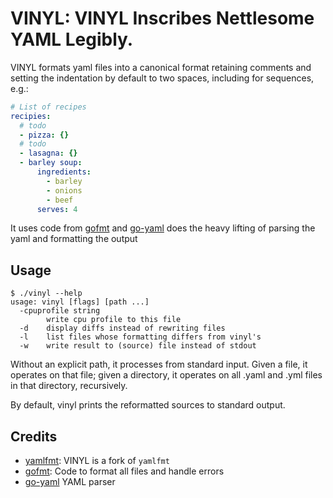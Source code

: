 # VINYL: VINYL Inscribes Nettlesome YAML Legibly.

VINYL formats yaml files into a canonical format retaining comments and
setting the indentation by default to two spaces, including for
sequences, e.g.:

``` yaml
# List of recipes
recipies:
  # todo
  - pizza: {}
  # todo
  - lasagna: {}
  - barley soup:
      ingredients:
        - barley
        - onions
        - beef
      serves: 4
```

It uses code from
[gofmt](https://github.com/golang/go/blob/master/src/cmd/gofmt/gofmt.go)
and [go-yaml](https://gopkg.in/yaml.v3) does the heavy lifting of
parsing the yaml and formatting the output

## Usage

    $ ./vinyl --help
    usage: vinyl [flags] [path ...]
      -cpuprofile string
            write cpu profile to this file
      -d    display diffs instead of rewriting files
      -l    list files whose formatting differs from vinyl's
      -w    write result to (source) file instead of stdout

Without an explicit path, it processes from standard input. Given a
file, it operates on that file; given a directory, it operates on all
.yaml and .yml files in that directory, recursively.

By default, vinyl prints the reformatted sources to standard output.

## Credits

-   [yamlfmt](https://github.com/stuart-warren/yamlfmt): VINYL is a fork
    of `yamlfmt`
-   [gofmt](https://github.com/golang/go/blob/master/src/cmd/gofmt/gofmt.go):
    Code to format all files and handle errors
-   [go-yaml](https://gopkg.in/yaml.v3) YAML parser
